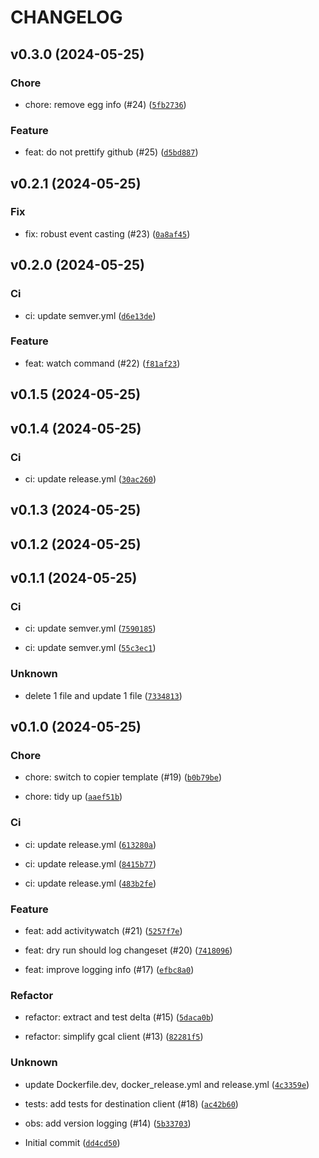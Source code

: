 # CHANGELOG



## v0.3.0 (2024-05-25)

### Chore

* chore: remove egg info (#24) ([`5fb2736`](https://github.com/MartinBernstorff/rescuetime-to-gcal/commit/5fb2736921e435f3d5c87b6d352bf08d8bb7eb00))

### Feature

* feat: do not prettify github (#25) ([`d5bd887`](https://github.com/MartinBernstorff/rescuetime-to-gcal/commit/d5bd887eca72001e262f13d136035c04b20b7aee))


## v0.2.1 (2024-05-25)

### Fix

* fix: robust event casting (#23) ([`0a8af45`](https://github.com/MartinBernstorff/rescuetime-to-gcal/commit/0a8af454579764a236c8820b5aa03d2490aaaf22))


## v0.2.0 (2024-05-25)

### Ci

* ci: update semver.yml ([`d6e13de`](https://github.com/MartinBernstorff/rescuetime-to-gcal/commit/d6e13de8c2a8fd65220b24d40d15fbcf14eb5bb8))

### Feature

* feat: watch command (#22) ([`f81af23`](https://github.com/MartinBernstorff/rescuetime-to-gcal/commit/f81af23c0973670e5a73fcbf0184abe9564cc54d))


## v0.1.5 (2024-05-25)


## v0.1.4 (2024-05-25)

### Ci

* ci: update release.yml ([`30ac260`](https://github.com/MartinBernstorff/rescuetime-to-gcal/commit/30ac2602385830b0739332d00319fd313de88767))


## v0.1.3 (2024-05-25)


## v0.1.2 (2024-05-25)


## v0.1.1 (2024-05-25)

### Ci

* ci: update semver.yml ([`7590185`](https://github.com/MartinBernstorff/rescuetime-to-gcal/commit/7590185e7242967599d4cc531b277679f4e7bf53))

* ci: update semver.yml ([`55c3ec1`](https://github.com/MartinBernstorff/rescuetime-to-gcal/commit/55c3ec18082e6239ad14b6e823d283518c3fb5a1))

### Unknown

* delete 1 file and update 1 file ([`7334813`](https://github.com/MartinBernstorff/rescuetime-to-gcal/commit/7334813bf9a61dde9dc7174bb980504c4985ad1f))


## v0.1.0 (2024-05-25)

### Chore

* chore: switch to copier template (#19) ([`b0b79be`](https://github.com/MartinBernstorff/rescuetime-to-gcal/commit/b0b79be9a5f1980c1d509c32d939e5044f160679))

* chore: tidy up ([`aaef51b`](https://github.com/MartinBernstorff/rescuetime-to-gcal/commit/aaef51b936e6ece3e7d85cb3d802a5102b28d57d))

### Ci

* ci: update release.yml ([`613280a`](https://github.com/MartinBernstorff/rescuetime-to-gcal/commit/613280a064f8c55dcdfdfcfbce182e48a384c55e))

* ci: update release.yml ([`8415b77`](https://github.com/MartinBernstorff/rescuetime-to-gcal/commit/8415b7774483fa142da5c4912209769b878a2b1e))

* ci: update release.yml ([`483b2fe`](https://github.com/MartinBernstorff/rescuetime-to-gcal/commit/483b2fe316992727ebff4371fb77dd38376759f9))

### Feature

* feat: add activitywatch (#21) ([`5257f7e`](https://github.com/MartinBernstorff/rescuetime-to-gcal/commit/5257f7e57ce7fec37a97d520060e979f387852a2))

* feat: dry run should log changeset (#20) ([`7418096`](https://github.com/MartinBernstorff/rescuetime-to-gcal/commit/7418096bc4b1b3c714f2833cd01c489824310a2f))

* feat: improve logging info (#17) ([`efbc8a0`](https://github.com/MartinBernstorff/rescuetime-to-gcal/commit/efbc8a0a061969106a30a2a189909719f8129aae))

### Refactor

* refactor: extract and test delta (#15) ([`5daca0b`](https://github.com/MartinBernstorff/rescuetime-to-gcal/commit/5daca0b8bedc8bd494370c1f64a550f49d6b75a0))

* refactor: simplify gcal client (#13) ([`82281f5`](https://github.com/MartinBernstorff/rescuetime-to-gcal/commit/82281f53dc421795f010980ca50a547ce9ee32d0))

### Unknown

* update Dockerfile.dev, docker_release.yml and release.yml ([`4c3359e`](https://github.com/MartinBernstorff/rescuetime-to-gcal/commit/4c3359efc0dd4d9cc12e2f719749f0b865ba1c9f))

* tests: add tests for destination client (#18) ([`ac42b60`](https://github.com/MartinBernstorff/rescuetime-to-gcal/commit/ac42b6001bebb64fda14307e1aa164c4a6a8f504))

* obs: add version logging (#14) ([`5b33703`](https://github.com/MartinBernstorff/rescuetime-to-gcal/commit/5b337038a28e08d0541f2ef8b4c9fa5873277e2d))

* Initial commit ([`dd4cd50`](https://github.com/MartinBernstorff/rescuetime-to-gcal/commit/dd4cd507ee8033295b85eeb8ca3ccf19c00f82db))
